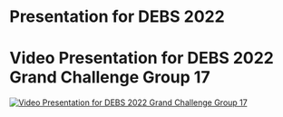 # Presentation for DEBS 2022


# Video Presentation for DEBS 2022 Grand Challenge Group 17


[![Video Presentation for DEBS 2022 Grand Challenge Group 17](https://img.youtube.com/vi/ajphH0pZrAs/hqdefault.jpg)](https://youtu.be/ajphH0pZrAs)
